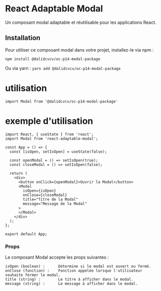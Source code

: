 # React Adaptable Modal

Un composant modal adaptable et réutilisable pour les applications React.

## Installation

Pour utiliser ce composant modal dans votre projet, installez-le via npm :

`npm install @dalidcvcv/oc-p14-modal-package`

Ou via yarn :
`yarn add @dalidcvcv/oc-p14-modal-package`


# utilisation

`import Modal from '@dalidcvcv/oc-p14-modal-package'`

# exemple d'utilisation
```
import React, { useState } from 'react';
import Modal from 'react-adaptable-modal';

const App = () => {
  const [isOpen, setIsOpen] = useState(false);

  const openModal = () => setIsOpen(true);
  const closeModal = () => setIsOpen(false);

  return (
    <div>
      <button onClick={openModal}>Ouvrir la Modal</button>
      <Modal
        isOpen={isOpen}
        onClose={closeModal}
        title="Titre de la Modal"
        message="Message de la Modal"
      >
      </Modal>
    </div>
  );
};

export default App;
```

### Props
Le composant Modal accepte les props suivantes :

    isOpen (boolean) :      Détermine si le modal est ouvert ou fermé.
    onClose (function) :    Fonction appelée lorsque l'utilisateur souhaite fermer le modal.
    title (string) :        Le titre à afficher dans le modal.
    message (string) :      Le message à afficher dans le modal.
    